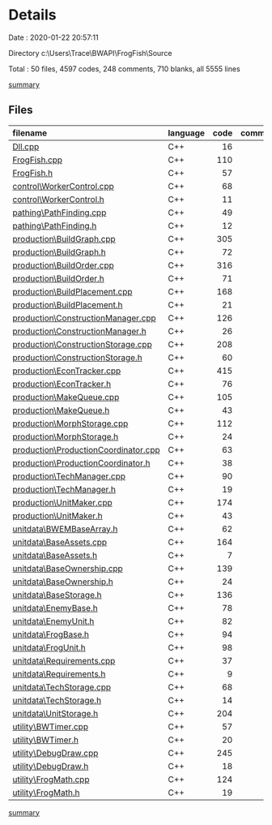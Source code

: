 # Details

Date : 2020-01-22 20:57:11

Directory c:\Users\Trace\BWAPI\FrogFish\Source

Total : 50 files,  4597 codes, 248 comments, 710 blanks, all 5555 lines

[summary](results.md)

## Files
| filename | language | code | comment | blank | total |
| :--- | :--- | ---: | ---: | ---: | ---: |
| [Dll.cpp](file:///c%3A/Users/Trace/BWAPI/FrogFish/Source/Dll.cpp) | C++ | 16 | 0 | 4 | 20 |
| [FrogFish.cpp](file:///c%3A/Users/Trace/BWAPI/FrogFish/Source/FrogFish.cpp) | C++ | 110 | 29 | 26 | 165 |
| [FrogFish.h](file:///c%3A/Users/Trace/BWAPI/FrogFish/Source/FrogFish.h) | C++ | 57 | 2 | 11 | 70 |
| [control\WorkerControl.cpp](file:///c%3A/Users/Trace/BWAPI/FrogFish/Source/control/WorkerControl.cpp) | C++ | 68 | 4 | 4 | 76 |
| [control\WorkerControl.h](file:///c%3A/Users/Trace/BWAPI/FrogFish/Source/control/WorkerControl.h) | C++ | 11 | 0 | 4 | 15 |
| [pathing\PathFinding.cpp](file:///c%3A/Users/Trace/BWAPI/FrogFish/Source/pathing/PathFinding.cpp) | C++ | 49 | 0 | 3 | 52 |
| [pathing\PathFinding.h](file:///c%3A/Users/Trace/BWAPI/FrogFish/Source/pathing/PathFinding.h) | C++ | 12 | 0 | 2 | 14 |
| [production\BuildGraph.cpp](file:///c%3A/Users/Trace/BWAPI/FrogFish/Source/production/BuildGraph.cpp) | C++ | 305 | 10 | 38 | 353 |
| [production\BuildGraph.h](file:///c%3A/Users/Trace/BWAPI/FrogFish/Source/production/BuildGraph.h) | C++ | 72 | 42 | 23 | 137 |
| [production\BuildOrder.cpp](file:///c%3A/Users/Trace/BWAPI/FrogFish/Source/production/BuildOrder.cpp) | C++ | 316 | 0 | 27 | 343 |
| [production\BuildOrder.h](file:///c%3A/Users/Trace/BWAPI/FrogFish/Source/production/BuildOrder.h) | C++ | 71 | 3 | 12 | 86 |
| [production\BuildPlacement.cpp](file:///c%3A/Users/Trace/BWAPI/FrogFish/Source/production/BuildPlacement.cpp) | C++ | 168 | 7 | 14 | 189 |
| [production\BuildPlacement.h](file:///c%3A/Users/Trace/BWAPI/FrogFish/Source/production/BuildPlacement.h) | C++ | 21 | 0 | 14 | 35 |
| [production\ConstructionManager.cpp](file:///c%3A/Users/Trace/BWAPI/FrogFish/Source/production/ConstructionManager.cpp) | C++ | 126 | 10 | 7 | 143 |
| [production\ConstructionManager.h](file:///c%3A/Users/Trace/BWAPI/FrogFish/Source/production/ConstructionManager.h) | C++ | 26 | 0 | 7 | 33 |
| [production\ConstructionStorage.cpp](file:///c%3A/Users/Trace/BWAPI/FrogFish/Source/production/ConstructionStorage.cpp) | C++ | 208 | 2 | 16 | 226 |
| [production\ConstructionStorage.h](file:///c%3A/Users/Trace/BWAPI/FrogFish/Source/production/ConstructionStorage.h) | C++ | 60 | 4 | 12 | 76 |
| [production\EconTracker.cpp](file:///c%3A/Users/Trace/BWAPI/FrogFish/Source/production/EconTracker.cpp) | C++ | 415 | 37 | 38 | 490 |
| [production\EconTracker.h](file:///c%3A/Users/Trace/BWAPI/FrogFish/Source/production/EconTracker.h) | C++ | 76 | 17 | 15 | 108 |
| [production\MakeQueue.cpp](file:///c%3A/Users/Trace/BWAPI/FrogFish/Source/production/MakeQueue.cpp) | C++ | 105 | 7 | 15 | 127 |
| [production\MakeQueue.h](file:///c%3A/Users/Trace/BWAPI/FrogFish/Source/production/MakeQueue.h) | C++ | 43 | 7 | 12 | 62 |
| [production\MorphStorage.cpp](file:///c%3A/Users/Trace/BWAPI/FrogFish/Source/production/MorphStorage.cpp) | C++ | 112 | 9 | 12 | 133 |
| [production\MorphStorage.h](file:///c%3A/Users/Trace/BWAPI/FrogFish/Source/production/MorphStorage.h) | C++ | 24 | 9 | 16 | 49 |
| [production\ProductionCoordinator.cpp](file:///c%3A/Users/Trace/BWAPI/FrogFish/Source/production/ProductionCoordinator.cpp) | C++ | 63 | 0 | 8 | 71 |
| [production\ProductionCoordinator.h](file:///c%3A/Users/Trace/BWAPI/FrogFish/Source/production/ProductionCoordinator.h) | C++ | 38 | 4 | 15 | 57 |
| [production\TechManager.cpp](file:///c%3A/Users/Trace/BWAPI/FrogFish/Source/production/TechManager.cpp) | C++ | 90 | 1 | 2 | 93 |
| [production\TechManager.h](file:///c%3A/Users/Trace/BWAPI/FrogFish/Source/production/TechManager.h) | C++ | 19 | 0 | 8 | 27 |
| [production\UnitMaker.cpp](file:///c%3A/Users/Trace/BWAPI/FrogFish/Source/production/UnitMaker.cpp) | C++ | 174 | 3 | 13 | 190 |
| [production\UnitMaker.h](file:///c%3A/Users/Trace/BWAPI/FrogFish/Source/production/UnitMaker.h) | C++ | 43 | 0 | 15 | 58 |
| [unitdata\BWEMBaseArray.h](file:///c%3A/Users/Trace/BWAPI/FrogFish/Source/unitdata/BWEMBaseArray.h) | C++ | 62 | 1 | 15 | 78 |
| [unitdata\BaseAssets.cpp](file:///c%3A/Users/Trace/BWAPI/FrogFish/Source/unitdata/BaseAssets.cpp) | C++ | 164 | 4 | 6 | 174 |
| [unitdata\BaseAssets.h](file:///c%3A/Users/Trace/BWAPI/FrogFish/Source/unitdata/BaseAssets.h) | C++ | 7 | 0 | 5 | 12 |
| [unitdata\BaseOwnership.cpp](file:///c%3A/Users/Trace/BWAPI/FrogFish/Source/unitdata/BaseOwnership.cpp) | C++ | 139 | 5 | 8 | 152 |
| [unitdata\BaseOwnership.h](file:///c%3A/Users/Trace/BWAPI/FrogFish/Source/unitdata/BaseOwnership.h) | C++ | 24 | 0 | 9 | 33 |
| [unitdata\BaseStorage.h](file:///c%3A/Users/Trace/BWAPI/FrogFish/Source/unitdata/BaseStorage.h) | C++ | 136 | 1 | 27 | 164 |
| [unitdata\EnemyBase.h](file:///c%3A/Users/Trace/BWAPI/FrogFish/Source/unitdata/EnemyBase.h) | C++ | 78 | 4 | 35 | 117 |
| [unitdata\EnemyUnit.h](file:///c%3A/Users/Trace/BWAPI/FrogFish/Source/unitdata/EnemyUnit.h) | C++ | 82 | 1 | 31 | 114 |
| [unitdata\FrogBase.h](file:///c%3A/Users/Trace/BWAPI/FrogFish/Source/unitdata/FrogBase.h) | C++ | 94 | 9 | 42 | 145 |
| [unitdata\FrogUnit.h](file:///c%3A/Users/Trace/BWAPI/FrogFish/Source/unitdata/FrogUnit.h) | C++ | 98 | 2 | 38 | 138 |
| [unitdata\Requirements.cpp](file:///c%3A/Users/Trace/BWAPI/FrogFish/Source/unitdata/Requirements.cpp) | C++ | 37 | 0 | 3 | 40 |
| [unitdata\Requirements.h](file:///c%3A/Users/Trace/BWAPI/FrogFish/Source/unitdata/Requirements.h) | C++ | 9 | 0 | 5 | 14 |
| [unitdata\TechStorage.cpp](file:///c%3A/Users/Trace/BWAPI/FrogFish/Source/unitdata/TechStorage.cpp) | C++ | 68 | 1 | 6 | 75 |
| [unitdata\TechStorage.h](file:///c%3A/Users/Trace/BWAPI/FrogFish/Source/unitdata/TechStorage.h) | C++ | 14 | 1 | 7 | 22 |
| [unitdata\UnitStorage.h](file:///c%3A/Users/Trace/BWAPI/FrogFish/Source/unitdata/UnitStorage.h) | C++ | 204 | 1 | 35 | 240 |
| [utility\BWTimer.cpp](file:///c%3A/Users/Trace/BWAPI/FrogFish/Source/utility/BWTimer.cpp) | C++ | 57 | 0 | 8 | 65 |
| [utility\BWTimer.h](file:///c%3A/Users/Trace/BWAPI/FrogFish/Source/utility/BWTimer.h) | C++ | 20 | 1 | 7 | 28 |
| [utility\DebugDraw.cpp](file:///c%3A/Users/Trace/BWAPI/FrogFish/Source/utility/DebugDraw.cpp) | C++ | 245 | 2 | 13 | 260 |
| [utility\DebugDraw.h](file:///c%3A/Users/Trace/BWAPI/FrogFish/Source/utility/DebugDraw.h) | C++ | 18 | 0 | 3 | 21 |
| [utility\FrogMath.cpp](file:///c%3A/Users/Trace/BWAPI/FrogFish/Source/utility/FrogMath.cpp) | C++ | 124 | 8 | 10 | 142 |
| [utility\FrogMath.h](file:///c%3A/Users/Trace/BWAPI/FrogFish/Source/utility/FrogMath.h) | C++ | 19 | 0 | 4 | 23 |

[summary](results.md)